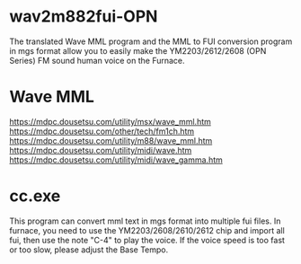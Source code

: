# wav2m882fui-OPN
 The translated Wave MML program and the MML to FUI conversion program in mgs format allow you to easily make the YM2203/2612/2608 (OPN Series) FM sound human voice on the Furnace.
# Wave MML
https://mdpc.dousetsu.com/utility/msx/wave_mml.htm  
https://mdpc.dousetsu.com/other/tech/fm1ch.htm  
https://mdpc.dousetsu.com/utility/m88/wave_mml.htm  
https://mdpc.dousetsu.com/utility/midi/wave.htm  
https://mdpc.dousetsu.com/utility/midi/wave_gamma.htm  
# cc.exe
This program can convert mml text in mgs format into multiple fui files. In furnace, you need to use the YM2203/2608/2610/2612 chip and import all fui, then use the note "C-4" to play the voice. If the voice speed is too fast or too slow, please adjust the Base Tempo.  
